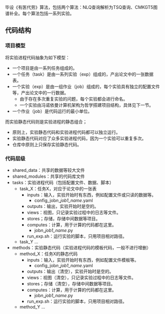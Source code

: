 毕设《有医代劳》算法，包括两个算法：NLQ查询解析为TSQ查询、CMKGT5图谱补全。每个算法包括一系列实验。

## 代码结构

### 项目模型

将实验进程代码抽象为如下模型：

- 一个项目是由一系列任务组成的。
- 一个任务（task）是由一系列实验（exp）组成的，产出论文中的一张数据表。
- 一个实验（exp）是由一组作业（job）组成的，每个实验具有独立的配置文件等，产出论文中的一行数据。
  - 由于存在多次重复实验的问题，每个实验都会进行命名。
  - 一个实验由冯诺依曼计算机架构为哲学搭建项目结构，具体见下一节。
- 一个作业（job）是代码运行的最小单位。


而实验静态代码则是实验进程的静态组合；

- 原则上，实验静态代码和实验进程代码都可以独立运行。
- 实验静态代码对应了众多实验进程代码，因为一个实验可以重复多次。
- 仓库中原则上只保存实验静态代码。

### 代码层级
- shared_data：共享的数据等较大文件
- shared_modules：共享的代码库文件
- tasks：实验进程代码（包括配置文件、数据、脚本）
  - task_X：任务X，对应于论文中的一张表
    - inputs：输入，实验开始时有东西，例如配置文件或只读的数据等。
      - config_job*n*_*job1_name*.yaml
    - outputs：输出，实验开始时是空的。
    - views：视图，只记录实验过程中的日志等文件。
    - stores；存储，存储中间数据等项目。
    - computes：计算，用于计算的代码都在这里。
      - job*n*_*job1_name*.py
    - run_exp.sh：运行实验的脚本，只用项目相对路径。
  - task_Y ...
- methods：实验静态代码（实验进程代码的模板代码，一般不进行增删）
  - method_X：任务X的静态代码
    - inputs：输入，实验开始时有东西，例如配置文件模板等。
      - config_job*n*_*job1_name*.yaml
    - outputs：输出（清空），实验开始时是空的。
    - views：视图（清空），只记录实验过程中的日志等文件。
    - stores；存储（清空），存储中间数据等项目。
    - computes：计算，用于计算的代码都在这里。
      - job*n*_*job1_name*.py
    - run_exp.sh：运行实验的脚本，只用项目相对路径。
  - method_Y ...
